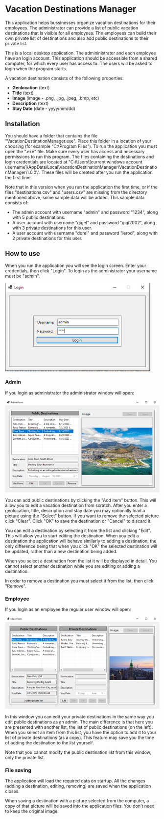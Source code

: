 # Vacation Destinations Manager

This application helps bussinesses organize vacation destinations for their employees. The administrator can provide a list of public vacation destinations that is visible for all employees. The employees can build their own private list of destinations and also add public destinations to their private list.

This is a local desktop application. The admininistrator and each employee have an login account. This application should be accessible from a shared computer, for which every user has access to. The users will be asked to login when the program starts.

A vacation destination consists of the following properties:

* **Geolocation** (text)
* **Title** (text)
* **Image** (image - .png, .jpg, .jpeg, .bmp, etc)
* **Description** (text)
* **Stay Date** (date - yyyy/mm/dd)

## Installation

You should have a folder that contains the file "VacationDestinationManager.exe". Place this folder in a location of your choosing (for example "C:\Program Files"). To run the application you must open the ".exe" file. Make sure every user has access and necessary permissions to run this program. The files containing the destinations and login credentials are located at "C:\\Users\\[current windows account username]\\AppData\Local\\VacationDestinationManager\\VacationDestinationManager\\1.0.0\\". These files will be created after you run the application the first time.

Note that in this version when you run the application the first time, or if the files "destinations.csv" and "users.csv" are missing from the directory mentioned above, some sample data will be added. This sample data consists of:

* The admin account with username "admin" and password "1234", along with 5 public destinations.
* A user account with username "gigel" and password "gigi2002", along with 3 private destinations for this user.
* A user account with username "dorel" and password "lerod", along with 2 private destinations for this user.

## How to use

When you run the application you will see the login screen. Enter your credentials, then click "Login". To login as the administrator your username must be "admin".

![Login screen](pictures/picture01.PNG)

### Admin

If you login as administrator the administrator window will open:

![Administrator screen](pictures/picture02.PNG)

You can add public destinations by clicking the "Add item" button. This will allow you to edit a vacation destination from scratch. After you enter a geolocation, title, description and stay date you may optionally load a picture using the "Select" button. If you want to remove the selected picture click "Clear". Click "OK" to save the destination or "Cancel" to discard it.

You can edit a destination by selecting it from the list and clicking "Edit". This will allow you to start editing the destination. When you edit a destination the application will behave similarly to adding a destination, the only difference being that when you click "OK" the selected destination will be updated, rather than a new destination being added.

When you select a destination from the list it will be displayed in detail. You cannot select another destination while you are editing or adding a destination.

In order to remove a destination you must select it from the list, then click "Remove".

### Employee

If you login as an employee the regular user window will open:

![Regular user screen](pictures/picture03.PNG)

In this window you can edit your private destinations in the same way you edit public destinations as an admin. The main difference is that here you are presented with another list, the list of public destinations (on the left). When you select an item from this list, you have the option to add it to your list of private destinations (as a copy). This feature may save you the time of adding the destination to the list yourself.

Note that you cannot modify the public destination list from this window, only the private list.

### File saving

The application will load the required data on startup. All the changes (adding a destination, editing, removing) are saved when the application closes.

When saving a destination with a picture selected from the computer, a copy of that picture will be saved into the application files. You don't need to keep the original image.
